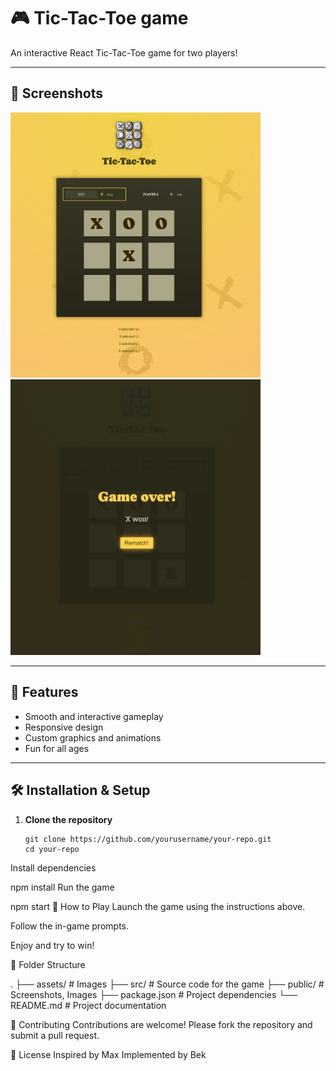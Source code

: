 # 🎮 Tic-Tac-Toe game

An interactive React Tic-Tac-Toe game for two players!

---

## 📸 Screenshots

<p >
  <img src="./public/screenshot1.png" width="400" alt="Game Screenshot 1">
  <img src="./public/screenshot2.png" width="400" alt="Game Screenshot 2">
</p>

---

## 🚀 Features

- Smooth and interactive gameplay
- Responsive design
- Custom graphics and animations
- Fun for all ages

---

## 🛠️ Installation & Setup

1. **Clone the repository**
   ```
   git clone https://github.com/yourusername/your-repo.git
   cd your-repo

   ```

Install dependencies

npm install
Run the game


npm start
🎯 How to Play
Launch the game using the instructions above.

Follow the in-game prompts.

Enjoy and try to win!

📂 Folder Structure

.
├── assets/            # Images
├── src/               # Source code for the game
├── public/            # Screenshots, Images
├── package.json       # Project dependencies
└── README.md          # Project documentation

🤝 Contributing
Contributions are welcome!
Please fork the repository and submit a pull request.

📜 License
Inspired by Max Implemented by Bek

